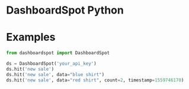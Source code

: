 # DashboardSpot Python

# Examples
```python
from dashboardspot import DashboardSpot

ds = DashboardSpot('your_api_key')
ds.hit('new sale')
ds.hit('new sale', data="blue shirt")
ds.hit('new sale', data="red shirt", count=2, timestamp=1559746170)
```
